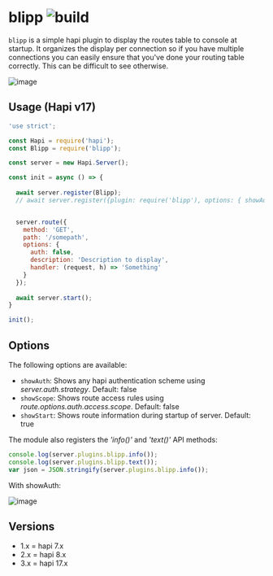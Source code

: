 # blipp ![build](https://travis-ci.org/danielb2/blipp.svg?branch=master)

`blipp` is a simple hapi plugin to display the routes table to console at
startup. It organizes the display per connection so if you have multiple
connections you can easily ensure that you've done your routing table
correctly. This can be difficult to see otherwise.

![image](images/screenshot.png)

## Usage (Hapi v17)

``` javascript
'use strict';

const Hapi = require('hapi');
const Blipp = require('blipp');

const server = new Hapi.Server();

const init = async () => {
  
  await server.register(Blipp);
  // await server.register({plugin: require('blipp'), options: { showAuth: true }});


  server.route({
    method: 'GET',
    path: '/somepath',
    options: {
      auth: false,
      description: 'Description to display',
      handler: (request, h) => 'Something'
    }
  });
  
  await server.start();
}

init();
```

## Options

The following options are available:

* `showAuth`: Shows any hapi authentication scheme using _server.auth.strategy_. Default: false
* `showScope`: Shows route access rules using _route.options.auth.access.scope_. Default: false
* `showStart`: Shows route information during startup of server. Default: true


The module also registers the _'info()'_  and _'text()'_ API methods:
```javascript
console.log(server.plugins.blipp.info());
console.log(server.plugins.blipp.text());
var json = JSON.stringify(server.plugins.blipp.info());
```


With showAuth:

![image](images/screenshot-with-auth.png)

## Versions

* 1.x = hapi 7.x
* 2.x = hapi 8.x
* 3.x = hapi 17.x
